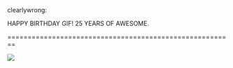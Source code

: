 <!--
id: 25163923145
link: http://tumblr.atmos.org/post/25163923145/clearlywrong-happy-birthday-gif-25-years-of
slug: clearlywrong-happy-birthday-gif-25-years-of
date: Fri Jun 15 2012 09:21:56 GMT-0700 (PDT)
publish: 2012-06-015
tags: 
title: clearlywrong:

HAPPY BIRTHDAY GIF! 25 YEARS OF AWESOME.

-->


clearlywrong:

HAPPY BIRTHDAY GIF! 25 YEARS OF AWESOME.

========================================================

![](http://31.media.tumblr.com/tumblr_m5o0c0Y7li1qmgyuuo1_500.gif)

